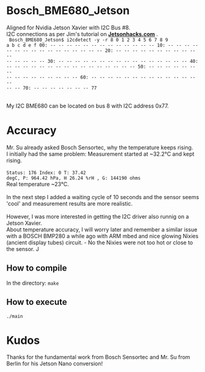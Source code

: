 # Bosch_BME680_Jetson

Aligned for Nvidia Jetson Xavier with I2C Bus #8.<br>
I2C connections as per Jim's tutorial on **[Jetsonhacks.com](https://jetsonhacks.com/2018/10/23/i2c-nvidia-jetson-agx-xavier-developer-kit/)** .
<br>
<code>
Bosch_BME680_Jetson$ i2cdetect -y -r 8
     0  1  2  3  4  5  6  7  8  9  a  b  c  d  e  f
00:          -- -- -- -- -- -- -- -- -- -- -- -- -- 
10: -- -- -- -- -- -- -- -- -- -- -- -- -- -- -- -- 
20: -- -- -- -- -- -- -- -- -- -- -- -- -- -- -- -- 
30: -- -- -- -- -- -- -- -- -- -- -- -- -- -- -- -- 
40: -- -- -- -- -- -- -- -- -- -- -- -- -- -- -- -- 
50: -- -- -- -- -- -- -- -- -- -- -- -- -- -- -- -- 
60: -- -- -- -- -- -- -- -- -- -- -- -- -- -- -- -- 
70: -- -- -- -- -- -- -- 77  
</code>
<br>
My I2C BME680 can be located on bus 8 with I2C address 0x77.


# Accuracy

Mr. Su already asked Bosch Sensortec, why the temperature keeps rising.<br>
I initially had the same problem: Measurement started at ~32.2°C and kept rising.<br>
<br>
<code>Status: 176 Index: 0 T: 37.42 degC, P: 964.42 hPa, H 26.24 %rH , G: 144190 ohms
</code>
<br>
Real temperature ~23°C.<br>
<br>
In the next step I added a waiting cycle of 10 seconds and the sensor seems 'cool' and measurement results are more realistic.<br>
<br>
However, I was more interested in getting the I2C driver also runnig on a Jetson Xavier.<br>
About temperature accuracy, I will worry later and remember a similar issue with a BOSCH BMP280 a while ago with ARM mbed and nice glowing Nixies (ancient display tubes) circuit. - No the Nixies were not too hot or close to the sensor.  J

How to compile
---

In the directory:
`make`

How to execute
---

`./main`

# Kudos

Thanks for the fundamental work from Bosch Sensortec and Mr. Su from Berlin for his Jetson Nano conversion!
